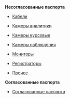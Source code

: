 <!-- _sidebar.md -->



**Несогласованные паспорта**

* [Кабели](/passports/navbar/inconsistent/cables.md)

* [Камеры аналитики](/passports/navbar/inconsistent/dms.md)

    <!-- - [Старые названия](/passports/navbar/inconsistent/old-dms.md) -->

* [Камеры курсовые](/passports/navbar/inconsistent/adas.md)

    <!-- - [Старые названия](/passports/navbar/inconsistent/old-adas.md) -->

* [Камеры наблюдения](/passports/navbar/inconsistent/cameras.md)

* [Мониторы](/passports/navbar/inconsistent/monitors.md)

* [Регистраторы](/passports/navbar/inconsistent/regs.md)

* [Прочее](/passports/navbar/inconsistent/other.md)

**Согласованные паспорта**

* [Согласованные паспорта](/passports/navbar/consistent/consistent.md)